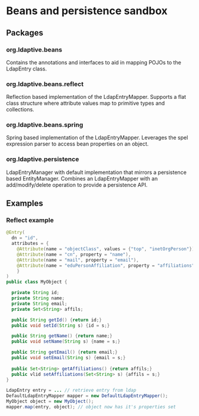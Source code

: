 # Beans and persistence sandbox

## Packages

### org.ldaptive.beans
Contains the annotations and interfaces to aid in mapping POJOs to the LdapEntry class.

### org.ldaptive.beans.reflect
Reflection based implementation of the LdapEntryMapper. Supports a flat class structure where attribute values map
to primitive types and collections.

### org.ldaptive.beans.spring
Spring based implementation of the LdapEntryMapper. Leverages the spel expression parser to access bean properties on an object.

### org.ldaptive.persistence
LdapEntryManager with default implementation that mirrors a persistence based EntityManager. Combines an LdapEntryMapper with an add/modify/delete operation to provide a persistence API.

## Examples

### Reflect example
```java
@Entry(
  dn = "id",
  attributes = {
    @Attribute(name = "objectClass", values = {"top", "inetOrgPerson"}),
    @Attribute(name = "cn", property = "name"),
    @Attribute(name = "mail", property = "email"),
    @Attribute(name = "eduPersonAffiliation", property = "affiliations")
    }
)
public class MyObject {

  private String id;
  private String name;
  private String email;
  private Set<String> affils;

  public String getId() {return id;}
  public void setId(String s) {id = s;}

  public String getName() {return name;}
  public void setName(String s) {name = s;}

  public String getEmail() {return email;}
  public void setEmail(String s) {email = s;}
  
  public Set<String> getAffiliations() {return affils;}
  public vlid setAffiliations(Set<String> s) {affils = s;}
}
```
```java
LdapEntry entry = ... // retrieve entry from ldap
DefaultLdapEntryMapper mapper = new DefaultLdapEntryMapper();
MyObject object = new MyObject();
mapper.map(entry, object); // object now has it's properties set
```
